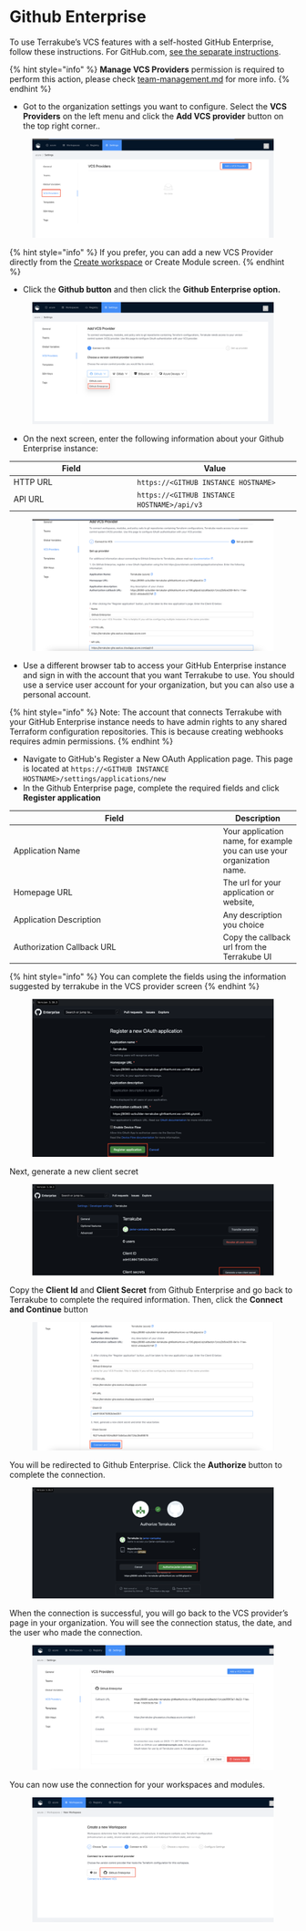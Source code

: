 # Github Enterprise

To use Terrakube’s VCS features with a self-hosted GitHub Enterprise, follow these instructions.  For GitHub.com, [see the separate instructions](github.com.md).

{% hint style="info" %}
**Manage VCS Providers** permission is required to perform this action, please check [team-management.md](../organizations/team-management.md "mention") for more info.
{% endhint %}

* Got to the organization settings you want to configure.  Select the **VCS Providers** on the left menu and click the **Add VCS provider** button on the top right corner..

<figure><img src="../../.gitbook/assets/image (359).png" alt=""><figcaption></figcaption></figure>

{% hint style="info" %}
If you prefer, you can add a new VCS Provider directly from the [Create workspace](../workspaces/creating-workspaces.md) or Create Module screen.&#x20;
{% endhint %}

* Click the **Github button** and then click the **Github Enterprise option.**

<figure><img src="../../.gitbook/assets/image (357).png" alt=""><figcaption></figcaption></figure>

* On the next screen, enter the following information about your Github Enterprise instance:

<table><thead><tr><th width="203">Field </th><th>Value</th></tr></thead><tbody><tr><td>HTTP URL</td><td><code>https://&#x3C;GITHUB INSTANCE HOSTNAME></code></td></tr><tr><td>API URL</td><td><code>https://&#x3C;GITHUB INSTANCE HOSTNAME>/api/v3</code></td></tr></tbody></table>

<figure><img src="../../.gitbook/assets/image (360).png" alt=""><figcaption></figcaption></figure>

* Use a different browser tab to access your GitHub Enterprise instance and sign in with the account that you want Terrakube to use. You should use a service user account for your organization, but you can also use a personal account.

{% hint style="info" %}
Note: The account that connects Terrakube with your GitHub Enterprise instance needs to have admin rights to any shared Terraform configuration repositories. This is because creating webhooks requires admin permissions.
{% endhint %}

* Navigate to GitHub's Register a New OAuth Application page. This page is located at `https://<GITHUB INSTANCE HOSTNAME>/settings/applications/new`
* In the Github Enterprise page, complete the required fields and click **Register application**

<table><thead><tr><th width="354">Field</th><th>Description</th></tr></thead><tbody><tr><td>Application Name</td><td>Your application name, for example you can use your organization name.</td></tr><tr><td>Homepage URL</td><td>The url for your application or website,</td></tr><tr><td>Application Description</td><td>Any description you choice</td></tr><tr><td>Authorization Callback URL</td><td>Copy the callback url from the Terrakube UI</td></tr></tbody></table>

{% hint style="info" %}
You can complete the fields using the information suggested by terrakube in the VCS provider screen
{% endhint %}



<figure><img src="../../.gitbook/assets/image (361).png" alt=""><figcaption></figcaption></figure>

Next, generate a new client secret

<figure><img src="../../.gitbook/assets/image (362).png" alt=""><figcaption></figcaption></figure>

Copy the  **Client Id**  and **Client Secret** from Github Enterprise and go back to Terrakube to complete the required information. Then, click the **Connect and Continue** button

<figure><img src="../../.gitbook/assets/image (363).png" alt=""><figcaption></figcaption></figure>

You will be redirected to Github Enterprise. Click the **Authorize** button to complete the connection.

<figure><img src="../../.gitbook/assets/image (364).png" alt=""><figcaption></figcaption></figure>

When the connection is successful, you will go back to the VCS provider’s page in your organization. You will see the connection status, the date, and the user who made the connection.&#x20;

<figure><img src="../../.gitbook/assets/image (1) (1) (1) (1) (1) (1) (1) (1) (1) (1) (1).png" alt=""><figcaption></figcaption></figure>

You can now use the connection for your workspaces and modules.

<figure><img src="../../.gitbook/assets/image (1) (1) (1) (1) (1) (1) (1) (1) (1) (1) (1) (1).png" alt=""><figcaption></figcaption></figure>
